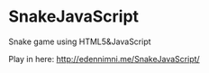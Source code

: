 # SnakeJavaScript
Snake game using HTML5&amp;JavaScript

Play in here: http://edennimni.me/SnakeJavaScript/
